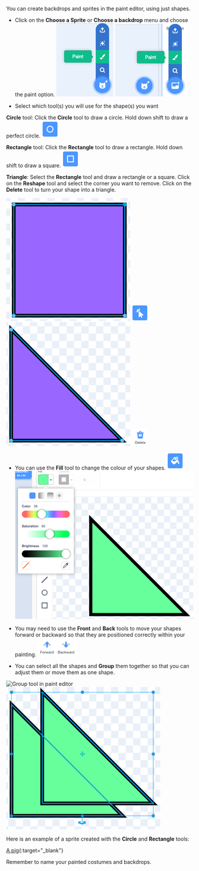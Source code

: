 You can create backdrops and sprites in the paint editor, using just shapes.

+ Click on the **Choose a Sprite** or **Choose a backdrop** menu and choose the paint option.
![Choose a sprite button](images/choose-a-sprite.png)
![Choose a sprite button](images/choose-a-backdrop.png)

+ Select which tool(s) you will use for the shape(s) you want 

**Circle** tool: Click the **Circle** tool to draw a circle. Hold down shift to draw a perfect circle.
![Circle tool in paint editor](images/circle-tool.png)

**Rectangle** tool: Click the **Rectangle** tool to draw a rectangle. Hold down shift to draw a square.
![Rectangle tool in paint editor](images/rectangle-tool.png)

**Triangle**: Select the **Rectangle** tool and draw a rectangle or a square. Click on the **Reshape** tool and select the corner you want to remove. Click on the **Delete** tool to turn your shape into a triangle.

![A square shape](images/square.png)
![Reshape tool in paint editor](images/reshape.png)
![A square shape with the corner selected](images/corner.png)
![Delete tool in paint editor](images/delete.png)

+ You can use the **Fill** tool to change the colour of your shapes.
![Fill tool in paint editor](images/fill-tool.png)
![Fill colour chooser and new shape colour](images/changed-colour.png)

+ You may need to use the **Front** and **Back** tools to move your shapes forward or backward so that they are positioned correctly within your painting.
![Front and back tool in paint editor](images/front-back-tools.png)

+ You can select all the shapes and **Group** them together so that you can adjust them or move them as one shape.

![Group tool in paint editor](images/group-.png)
![Multiple shapes selected](images/selected-shapes.png)

Here is an example of a sprite created with the **Circle** and **Rectangle** tools:

[A pig](https://scratch.mit.edu/projects/495903163/editor){:target="_blank"}

Remember to name your painted costumes and backdrops.

